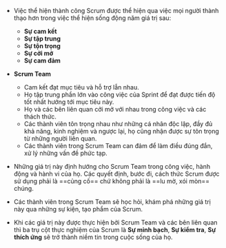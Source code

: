 - Việc thể hiện thành công Scrum được thể hiện qua việc mọi người thành thạo hơn trong việc thể hiện sống động năm giá trị sau:
	- **Sự cam kết**
	- **Sự tập trung**
	- **Sự tộn trọng**
	- **Sự cởi mở**
	- **Sự cam đảm**

- **Scrum Team** 
	- Cam kết đạt mục tiêu và hỗ trợ lẫn nhau. 
	- Họ tập trung phần lớn vào công việc của Sprint để đạt được tiến độ tốt nhất hướng tới mục tiêu này.
	- Họ và các bên liên quan cởi mở với nhau trong công việc và các thách thức.
	- Các thành viên tôn trọng nhau như những cá nhân độc lập, đầy đủ khả năng, kinh nghiệm và ngược lại, họ cũng nhận được sự tôn trọng từ những người liên quan.
	- Các thành viên trong Scrum Team can đảm để làm điều đúng đắn, xử lý những vấn đề phức tạp.

- Những giá trị này định hướng cho Scrum Team trong công việc, hành động và hành vi của họ. Các quyết định, bước đi, cách thức Scrum được sử dụng phải là ==củng cố== chứ không phải là ==lu mờ, xói mòn== chúng. 

- Các thành viên trong Scrum Team sẽ học hỏi, khám phá những giá trị này qua những sự kiện, tạo phẩm của Scrum. 

- Khi các giá trị này được thực hiện bởi Scrum Team và các bên liên quan thì ba trụ cột thực nghiệm của Scrum là **Sự minh bạch**, **Sự kiểm tra**, **Sự thích ứng** sẽ trở thành niềm tin trong cuộc sống của họ.
